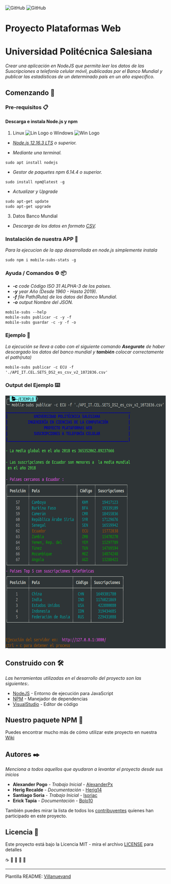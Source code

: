 ![GitHub](https://img.shields.io/github/license/herig14/Proyecto-PF-56-G3) ![GitHub](https://img.shields.io/bundlephobia/minzip/mobile-subs-stats)
# Proyecto Plataformas Web
# Universidad Politécnica Salesiana


_Crear una aplicación en NodeJS que permita leer los datos de las
Suscripciones a telefonía celular móvil, publicadas por el Banco
Mundial y publicar las estadísticas de un determinado país en un
año específico._

## Comenzando 🚀

### Pre-requisitos 📋
#### Descarga e instala Node.js y npm
1. Linux <img src="https://upload.wikimedia.org/wikipedia/commons/thumb/3/35/Tux.svg/1200px-Tux.svg.png" alt="Lin Logo" width="25" height="25" /> o Windows <img src="https://es.seaicons.com/wp-content/uploads/2015/10/OS-Windows-icon.png" alt="Win Logo" width="25" height="25" /> 

  - _[Node.js 12.16.3 LTS](https://nodejs.org/es/) o superior._
  
  - _Mediante una terminal._
```
sudo apt install nodejs
```

  - _Gestor de paquetes npm 6.14.4 o superior._
```
sudo install npm@latest -g
```
  - _Actualizar y Upgrade_
```
sudo apt-get update
sudo apt-get upgrade
```
3. Datos Banco Mundial
  - _Descarga de los datos en formato [CSV](https://datos.bancomundial.org/indicador/IT.CEL.SETS)._

### Instalación de nuestra APP 🔧

_Para la ejecucion de la app desarrollada en node.js simplemente instala_

```
sudo npm i mobile-subs-stats -g
```
### Ayuda / Comandos ⚙️ 📦
* _**-c** *code* Código ISO 31 ALPHA-3 de los paises._
* _**-y** *year* Año (Desde 1960 - Hasta 2019)._
* _**-f** *file* Path(Ruta) de los datos del Banco Mundial._
* _**-o** *output* Nombre del JSON._
```
mobile-subs --help
mobile-subs publicar -c -y -f
mobile-subs guardar -c -y -f -o
```

### Ejemplo 🔩

_La ejecución se lleva a cabo con el siguiente comando **Asegurate** de haber descargado los datos del banco mundial y **también** colocar correctamente el path(ruta)_
```
mobile-subs publicar -c ECU -f './API_IT.CEL.SETS_DS2_es_csv_v2_1072836.csv'
```


### Output del Ejemplo ⌨️

<img src="https://github.com/Bolo10/Test/blob/master/Screenshot%20from%202020-05-20%2004-16-43.png?raw=true" alt="Lin Logo" width="719" height="794" />


## Construido con 🛠️

_Las herramientas utilizadas en el desarrollo del proyecto son las siguientes:._

* [NodeJS](https://nodejs.org/) - Entorno de ejecución para JavaScript
* [NPM](https://www.npmjs.com/) - Manejador de dependencias
* [VisualStudio](https://code.visualstudio.com/?wt.mc_id=DX_841432) - Editor de código

## Nuestro paquete NPM 📖

Puedes encontrar mucho más de cómo utilizar este proyecto en nuestra [Wiki](https://www.npmjs.com/package/mobile-subs-stats)

## Autores ✒️

_Menciona a todos aquellos que ayudaron a levantar el proyecto desde sus inicios_

* **Alexander Pogo** - *Trabajo Inicial* - [AlexanderPx](https://github.com/AlexanderPx)
* **Herig Recalde** - *Documentación* - [Herig14](https://github.com/Herig14)
* **Santiago Soria** - *Trabajo Inicial* - [lsoriac](https://github.com/lsoriac)
* **Erick Tapia** - *Documentación* - [Bolo10](https://github.com/Bolo10)

También puedes mirar la lista de todos los [contribuyentes](https://github.com/Herig14/Proyecto-PF-56-G3/contributors) quíenes han participado en este proyecto. 

## Licencia 📄

Este proyecto está bajo la Licencia MIT - mira el archivo [LICENSE](LICENSE) para detalles


☕ 🍺 📢 🍺 🎁



---
Plantilla README:
[Villanuevand](https://github.com/Villanuevand)

